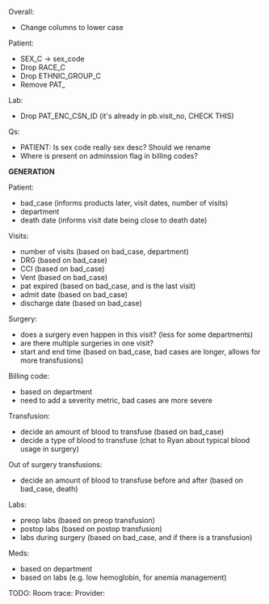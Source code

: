 Overall:
- Change columns to lower case

Patient:
- SEX_C -> sex_code
- Drop RACE_C
- Drop ETHNIC_GROUP_C
- Remove PAT_

Lab:
- Drop PAT_ENC_CSN_ID (it's already in pb.visit_no, CHECK THIS)

Qs:
- PATIENT: Is sex code really sex desc? Should we rename
- Where is present on adminssion flag in billing codes?


**GENERATION**


Patient:
- bad_case (informs products later, visit dates, number of visits)
- department
- death date (informs visit date being close to death date)

Visits:
- number of visits (based on bad_case, department)
- DRG (based on bad_case)
- CCI (based on bad_case)
- Vent (based on bad_case)
- pat expired (based on bad_case, and is the last visit)
- admit date (based on bad_case)
- discharge date (based on bad_case)

Surgery:
- does a surgery even happen in this visit? (less for some departments)
- are there multiple surgeries in one visit?
- start and end time (based on bad_case, bad cases are longer, allows for more transfusions)

Billing code:
- based on department
- need to add a severity metric, bad cases are more severe

Transfusion:
- decide an amount of blood to transfuse (based on bad_case)
- decide a type of blood to transfuse (chat to Ryan about typical blood usage in surgery)

Out of surgery transfusions:
- decide an amount of blood to transfuse before and after (based on bad_case, death)

Labs:
- preop labs (based on preop transfusion)
- postop labs (based on postop transfusion)
- labs during surgery (based on bad_case, and if there is a transfusion)

Meds:
- based on department
- based on labs (e.g. low hemoglobin, for anemia management)

TODO:
Room trace:
Provider: